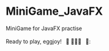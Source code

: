 # MiniGame_JavaFX

MiniGame for JavaFX practise <br /> <br />
Ready to play, eggjoy!
&ensp;:egg:
:egg::egg::egg:
&ensp;:egg::
